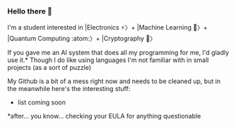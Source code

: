 ### Hello there 👀
I'm a student interested in |Electronics ⚡️〉+ |Machine Learning 🤖〉+ |Quantum Computing :atom:〉+ |Cryptography 🔐〉

If you gave me an AI system that does all my programming for me, I'd gladly use it.* Though I do like using languages I'm not familiar with in small projects (as a sort of puzzle)

<!--, especially those that are very different (paradigm-wise) from one another.-->

My Github is a bit of a mess right now and needs to be cleaned up, but in the meanwhile here's the interesting stuff:
- list coming soon

<!--

**Note**: Many of the repositories in my Github are either abandoned projects, quick idea tests, or old repos for moved projects. The following is a list of projects that don't fall into those categories.

---

### Projects

#### Apps
- [TOTP[App]](https://github.com/blobbybilb/TOTP-App) - An Open Source TOTP authenticator with E2EE self-hostable sync.
- [blobbybilb's task manager](https://github.com/blobbybilb/task-manager) - A task manager for humans. (v1 (archived, not good enough), v2 is WIP)

#### Security
- [Basic Auth Warning Extension](https://github.com/blobbybilb/basic-auth-warning-extension) - Displays a warning when you are about to visit a URL that contains basic auth credentials, to help prevent possible phishing attacks.

#### Other
- [AHS Electronics Search and Report Project Web Dashboard](https://github.com/blobbybilb/AHS-EW-SAR-dashboard) - System for viewing/visualizing data from RPi Pico powered vehicles for the final project in my high school's electronics class

#### Utilities
- [hold for accents, symbols, and shortcuts](https://github.com/blobbybilb/hold-for-accents-symbols-shortcuts) - Because repeating the same key over and over is usually useless. Use useful accents, symbols, or text shortcuts instead. (Similar to the built in feature on macOS, but on Windows and Linux).
- [Viewler](https://github.com/blobbybilb/viewler) - Viewport based (vh & vw) webpage ruler (for web design).
- [falsename](https://github.com/blobbybilb/falsename) - A simple cross-shell command aliaser.

#### Libraries
- [Java Helpers](https://github.com/blobbybilb/java-helpers) - A set of Java classes that make Java a little less annoying to make stuff with.

#### Why?Framework
A collection of extremely simple libraries, mostly for web development.

- 


#### Web Design
- [SlabCSS](https://github.com/blobbybilb/slabcss) - A tiny semantic CSS framework with a unique look

---
-->
*after... you know... checking your EULA for anything questionable

<!--
- 90% of the performance with 10% of the effort > 10% more performance with 9x more effort
- limited functionality is better than unreliable functionality

- 🔭 I’m currently working on ...
- 🌱 I’m currently learning ...
- 👯 I’m looking to collaborate on ...
- 🤔 I’m looking for help with ...
- 💬 Ask me about ...
- 📫 How to reach me: ...
- ⚡ Fun fact: ...
-->
